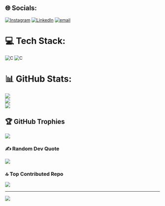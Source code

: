 
## 🌐 Socials:
[![Instagram](https://img.shields.io/badge/Instagram-%23E4405F.svg?logo=Instagram&logoColor=white)](https://instagram.com/https://www.instagram.com/a.k_singh027?igsh=MXEwdTZnZ3IweW1zag==) [![LinkedIn](https://img.shields.io/badge/LinkedIn-%230077B5.svg?logo=linkedin&logoColor=white)](https://linkedin.com/in/https://www.linkedin.com/in/ayush-kumar-singh-68037a330?utm_source=share&utm_campaign=share_via&utm_content=profile&utm_medium=android_app) [![email](https://img.shields.io/badge/Email-D14836?logo=gmail&logoColor=white)](mailto:aksingh22022006@gmail.com) 

# 💻 Tech Stack:
![C](https://img.shields.io/badge/c-%2300599C.svg?style=for-the-badge&logo=c&logoColor=white) ![C](https://img.shields.io/badge/c-%2300599C.svg?style=for-the-badge&logo=c&logoColor=white)
# 📊 GitHub Stats:
![](https://github-readme-stats.vercel.app/api?username=AK-Singh027&theme=neon&hide_border=false&include_all_commits=true&count_private=false)<br/>
![](https://nirzak-streak-stats.vercel.app/?user=AK-Singh027&theme=neon&hide_border=false)<br/>
![](https://github-readme-stats.vercel.app/api/top-langs/?username=AK-Singh027&theme=neon&hide_border=false&include_all_commits=true&count_private=false&layout=compact)

## 🏆 GitHub Trophies
![](https://github-profile-trophy.vercel.app/?username=AK-Singh027&theme=radical&no-frame=false&no-bg=true&margin-w=4)

### ✍️ Random Dev Quote
![](https://quotes-github-readme.vercel.app/api?type=horizontal&theme=radical)

### 🔝 Top Contributed Repo
![](https://github-contributor-stats.vercel.app/api?username=AK-Singh027&limit=5&theme=dark&combine_all_yearly_contributions=true)

---
[![](https://visitcount.itsvg.in/api?id=AK-Singh027&icon=0&color=0)](https://visitcount.itsvg.in)

<!-- Proudly created with GPRM ( https://gprm.itsvg.in ) -->
